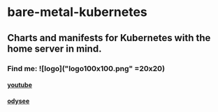 # bare-metal-kubernetes
## Charts and manifests for Kubernetes with the home server in mind.






### Find me: ![logo]("logo100x100.png" =20x20)
#### [youtube](https://www.youtube.com/genericeric)
#### [odysee](https://odysee.com/@GenericEric:5)
